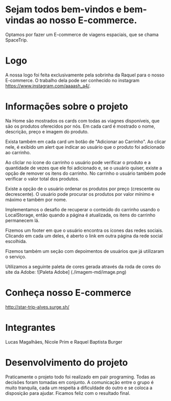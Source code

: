 # Sejam todos bem-vindos e bem-vindas ao nosso E-commerce.

Optamos por fazer um E-commerce de viagens espaciais, que se chama SpaceTrip.

# Logo

A nossa logo foi feita exclusivamente pela sobrinha da Raquel para o nosso E-commerce. O trabalho dela pode ser conhecido no instagram https://www.instagram.com/aaaash_a4/.

# Informações sobre o projeto

Na Home são mostrados os cards com todas as viagnes disponíveis, que são os produtos oferecidos por nós.
Em cada card é mostrado o nome, descrição, preço e imagem do produto.

Exista também em cada card um botão de "Adicionar ao Carrinho". Ao clicar nele, é exibido um alert que indicar ao usuário que o produto foi adicionado ao carrinho.

Ao cliclar no ícone do carrinho o usuário pode verificar o produto e a quantidade de vezes que ele foi adicionado e, se o usuário quiser, existe a opção de remover os itens do carrinho.
No carrinho o usuário também pode verificar o valor total dos produtos.

Existe a opção de o usuário ordenar os produtos por preço (crescente ou decrescente).
O usuário pode procurar os produtos por valor mínimo e máximo e também por nome.

Implementamos o desafio de recuperar o conteúdo do carrinho usando o LocalStorage, então quando a página é atualizada, os itens do carrinho permanecem lá.

Fizemos um footer em que o usuário encontra os ícones das redes sociais. Clicando em cada um deles, é aberto o link em outra página da rede social escolhida.

Fizemos também um seção com depoimentos de usuários que já utilizaram o serviço.

Utilizamos a seguinte paleta de cores gerada através da roda de cores do site da Adobe:
![Paleta Adobe] (./imagem-md/image.png)

# Conheça nosso E-commerce

<http://star-trip-alves.surge.sh/>

# Integrantes

Lucas Magalhães,
Nicole Prim e 
Raquel Baptista Burger

# Desenvolvimento do projeto

Praticamente o projeto todo foi realizado em pair programing. Todas as decisões foram tomadas em conjunto. A comunicação entre o grupo é muito tranquila, cada um respeita a dificuldade do outro e se coloca a disposição para ajudar. Ficamos feliz com o resultado final.
